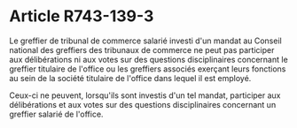 # Article R743-139-3

<p>Le greffier de tribunal de commerce salarié investi d'un mandat au Conseil national des greffiers des tribunaux de commerce ne peut pas participer aux délibérations ni aux votes sur des questions disciplinaires concernant le greffier titulaire de l'office ou les greffiers associés exerçant leurs fonctions au sein de la société titulaire de l'office dans lequel il est employé.</p><p>Ceux-ci ne peuvent, lorsqu'ils sont investis d'un tel mandat, participer aux délibérations et aux votes sur des questions disciplinaires concernant un greffier salarié de l'office.</p>